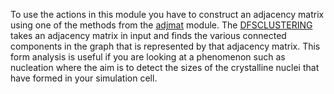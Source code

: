 To use the actions in this module you have to construct an adjacency matrix using one of the methods from the [adjmat](module_adjmat.md) module.
The [DFSCLUSTERING](DFSCLUSTERING.md) takes an adjacency matrix in input and finds the various connected components in the graph that is represented
by that adjacency matrix.  This form analysis is useful if you are looking at a phenomenon such as nucleation where the aim is to detect the sizes of the crystalline nuclei that have formed
in your simulation cell.

